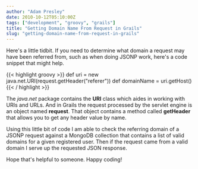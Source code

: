 ```yaml
---
author: "Adam Presley"
date: 2010-10-12T05:10:00Z
tags: ["development", "groovy", "grails"]
title: "Getting Domain Name From Request in Grails"
slug: "getting-domain-name-from-request-in-grails"
---
```


Here's a little tidbit. If you need to determine what domain a request
may have been referred from, such as when doing JSONP work, here's a
code snippet that might help.

{{< highlight groovy >}}
def uri = new java.net.URI(request.getHeader("referer"))
def domainName = uri.getHost()
{{< / highlight >}}

The *java.net* package contains the **URI** class which aides in
working with URIs and URLs. And in Grails the request processed by the
servlet engine is an object named **request**. That object contains
a method called **getHeader** that allows you to get any header
value by name.

Using this little bit of code I am able to check the referring domain of
a JSONP request against a MongoDB collection that contains a list of
valid domains for a given registered user. Then if the request came from
a valid domain I serve up the requested JSON response.

Hope that's helpful to someone. Happy coding!

